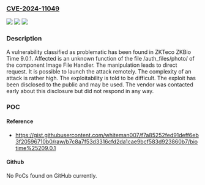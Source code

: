 ### [CVE-2024-11049](https://cve.mitre.org/cgi-bin/cvename.cgi?name=CVE-2024-11049)
![](https://img.shields.io/static/v1?label=Product&message=ZKBio%20Time&color=blue)
![](https://img.shields.io/static/v1?label=Version&message=%3D%209.0.1%20&color=brighgreen)
![](https://img.shields.io/static/v1?label=Vulnerability&message=Direct%20Request&color=brighgreen)

### Description

A vulnerability classified as problematic has been found in ZKTeco ZKBio Time 9.0.1. Affected is an unknown function of the file /auth_files/photo/ of the component Image File Handler. The manipulation leads to direct request. It is possible to launch the attack remotely. The complexity of an attack is rather high. The exploitability is told to be difficult. The exploit has been disclosed to the public and may be used. The vendor was contacted early about this disclosure but did not respond in any way.

### POC

#### Reference
- https://gist.githubusercontent.com/whiteman007/f7a85252fed91deff6eb3f20596710b0/raw/b7c8a7f53d3316cfd2da1cae9bcf583d923860b7/biotime%25209.0.1

#### Github
No PoCs found on GitHub currently.


